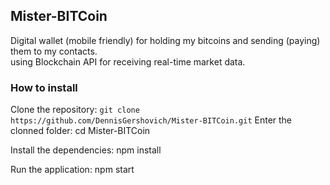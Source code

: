 ## Mister-BITCoin
Digital wallet (mobile friendly) for holding my bitcoins and sending (paying) them to my contacts.<br />
using Blockchain API for receiving real-time market data.

### How to install
Clone the repository:
``
git clone https://github.com/DennisGershovich/Mister-BITCoin.git
``
Enter the clonned folder:
cd Mister-BITCoin

Install the dependencies:
npm install

Run the application:
npm start
